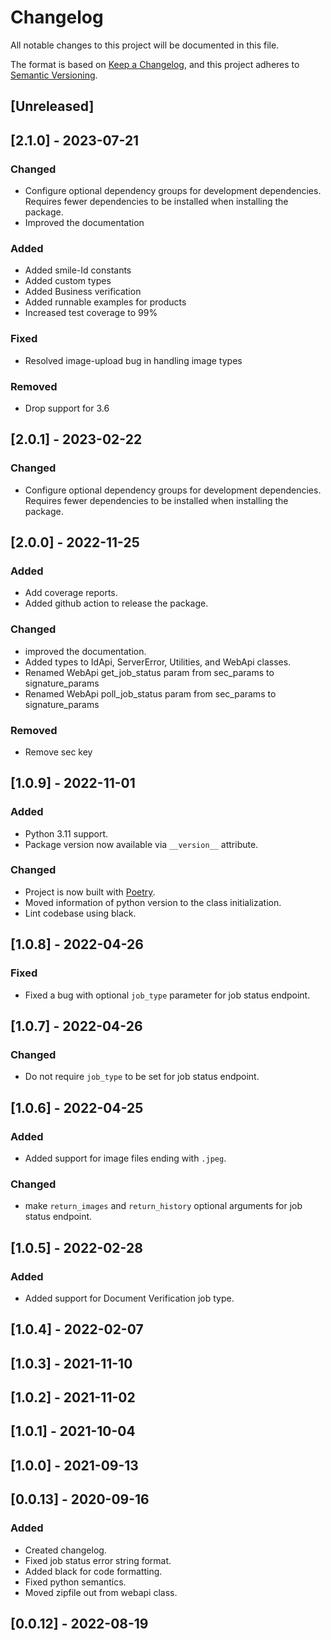 # Changelog
All notable changes to this project will be documented in this file.

The format is based on [Keep a Changelog](https://keepachangelog.com/en/1.0.0/),
and this project adheres to [Semantic Versioning](https://semver.org/spec/v2.0.0.html).

## [Unreleased]


## [2.1.0] - 2023-07-21
### Changed
- Configure optional dependency groups for development dependencies. Requires fewer dependencies to be installed when installing the package.
- Improved the documentation

### Added 
- Added smile-Id constants
- Added custom types
- Added Business verification
- Added runnable examples for products
- Increased test coverage to 99%

### Fixed
- Resolved image-upload bug in handling image types

### Removed
- Drop support for 3.6


## [2.0.1] - 2023-02-22
### Changed
- Configure optional dependency groups for development dependencies. Requires fewer dependencies to be installed when installing the package.

## [2.0.0] - 2022-11-25
### Added
- Add coverage reports.
- Added github action to release the package.

### Changed
- improved the documentation.
- Added types to IdApi, ServerError, Utilities, and WebApi classes.
- Renamed WebApi get_job_status param from sec_params to signature_params
- Renamed WebApi poll_job_status param from sec_params to signature_params

### Removed
- Remove sec key

## [1.0.9] - 2022-11-01
### Added
- Python 3.11 support.
- Package version now available via `__version__` attribute.

### Changed
- Project is now built with [Poetry](https://python-poetry.org).
- Moved information of python version to the class initialization.
- Lint codebase using black.

## [1.0.8] - 2022-04-26
### Fixed
- Fixed a bug with optional `job_type` parameter for job status endpoint.

## [1.0.7] - 2022-04-26
### Changed
- Do not require `job_type` to be set for job status endpoint.

## [1.0.6] - 2022-04-25
### Added
- Added support for image files ending with `.jpeg`.

### Changed
- make `return_images` and `return_history` optional arguments for job status endpoint.

## [1.0.5] - 2022-02-28
### Added
- Added support for Document Verification job type.

## [1.0.4] - 2022-02-07
## [1.0.3] - 2021-11-10
## [1.0.2] - 2021-11-02
## [1.0.1] - 2021-10-04
## [1.0.0] - 2021-09-13

## [0.0.13] - 2020-09-16
### Added
- Created changelog.
- Fixed job status error string format.
- Added black for code formatting.
- Fixed python semantics.
- Moved zipfile out from webapi class.

## [0.0.12] - 2022-08-19
